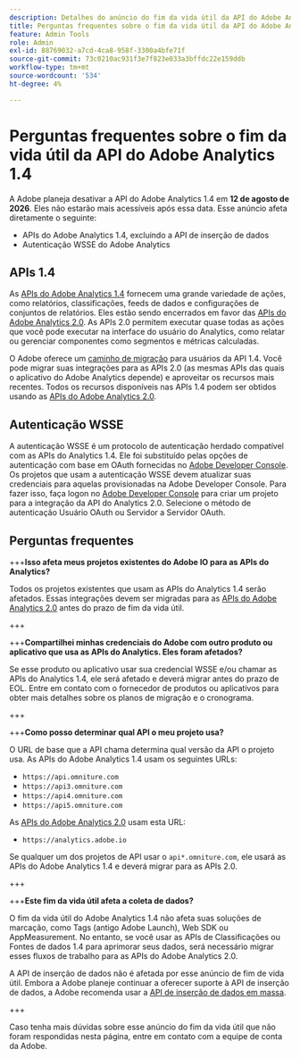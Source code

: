 ```yaml
---
description: Detalhes do anúncio do fim da vida útil da API do Adobe Analytics 1.4.
title: Perguntas frequentes sobre o fim da vida útil da API do Adobe Analytics 1.4
feature: Admin Tools
role: Admin
exl-id: 88769032-a7cd-4ca8-958f-3300a4bfe71f
source-git-commit: 73c0210ac931f3e7f823e033a3bffdc22e159ddb
workflow-type: tm+mt
source-wordcount: '534'
ht-degree: 4%

---
```


# Perguntas frequentes sobre o fim da vida útil da API do Adobe Analytics 1.4

A Adobe planeja desativar a API do Adobe Analytics 1.4 em **12 de agosto de 2026**. Eles não estarão mais acessíveis após essa data. Esse anúncio afeta diretamente o seguinte:

* APIs do Adobe Analytics 1.4, excluindo a API de inserção de dados
* Autenticação WSSE do Adobe Analytics

## APIs 1.4

As [APIs do Adobe Analytics 1.4](https://developer.adobe.com/analytics-apis/docs/1.4/) fornecem uma grande variedade de ações, como relatórios, classificações, feeds de dados e configurações de conjuntos de relatórios. Eles estão sendo encerrados em favor das [APIs do Adobe Analytics 2.0](https://developer.adobe.com/analytics-apis/docs/2.0/). As APIs 2.0 permitem executar quase todas as ações que você pode executar na interface do usuário do Analytics, como relatar ou gerenciar componentes como segmentos e métricas calculadas.

O Adobe oferece um [caminho de migração](https://developer.adobe.com/analytics-apis/docs/2.0/guides/migration/) para usuários da API 1.4. Você pode migrar suas integrações para as APIs 2.0 (as mesmas APIs das quais o aplicativo do Adobe Analytics depende) e aproveitar os recursos mais recentes. Todos os recursos disponíveis nas APIs 1.4 podem ser obtidos usando as [APIs do Adobe Analytics 2.0](https://developer.adobe.com/analytics-apis/docs/2.0/).

## Autenticação WSSE

A autenticação WSSE é um protocolo de autenticação herdado compatível com as APIs do Analytics 1.4. Ele foi substituído pelas opções de autenticação com base em OAuth fornecidas no [Adobe Developer Console](https://developer.adobe.com/console/home). Os projetos que usam a autenticação WSSE devem atualizar suas credenciais para aquelas provisionadas na Adobe Developer Console. Para fazer isso, faça logon no [Adobe Developer Console](https://developer.adobe.com/console/home) para criar um projeto para a integração da API do Analytics 2.0. Selecione o método de autenticação Usuário OAuth ou Servidor a Servidor OAuth.

## Perguntas frequentes

+++**Isso afeta meus projetos existentes do Adobe IO para as APIs do Analytics?**

Todos os projetos existentes que usam as APIs do Analytics 1.4 serão afetados. Essas integrações devem ser migradas para as [APIs do Adobe Analytics 2.0](https://developer.adobe.com/analytics-apis/docs/2.0/) antes do prazo de fim da vida útil.

+++

+++**Compartilhei minhas credenciais do Adobe com outro produto ou aplicativo que usa as APIs do Analytics. Eles foram afetados?**

Se esse produto ou aplicativo usar sua credencial WSSE e/ou chamar as APIs do Analytics 1.4, ele será afetado e deverá migrar antes do prazo de EOL. Entre em contato com o fornecedor de produtos ou aplicativos para obter mais detalhes sobre os planos de migração e o cronograma.

+++

+++**Como posso determinar qual API o meu projeto usa?**

O URL de base que a API chama determina qual versão da API o projeto usa. As APIs do Adobe Analytics 1.4 usam os seguintes URLs:
* `https://api.omniture.com`
* `https://api3.omniture.com`
* `https://api4.omniture.com`
* `https://api5.omniture.com`

As [APIs do Adobe Analytics 2.0](https://developer.adobe.com/analytics-apis/docs/2.0/) usam esta URL:

* `https://analytics.adobe.io`

Se qualquer um dos projetos de API usar o `api*.omniture.com`, ele usará as APIs do Adobe Analytics 1.4 e deverá migrar para as APIs 2.0.

+++

+++**Este fim da vida útil afeta a coleta de dados?**

O fim da vida útil do Adobe Analytics 1.4 não afeta suas soluções de marcação, como Tags (antigo Adobe Launch), Web SDK ou AppMeasurement. No entanto, se você usar as APIs de Classificações ou Fontes de dados 1.4 para aprimorar seus dados, será necessário migrar esses fluxos de trabalho para as APIs do Adobe Analytics 2.0.

A API de inserção de dados não é afetada por esse anúncio de fim de vida útil. Embora a Adobe planeje continuar a oferecer suporte à API de inserção de dados, a Adobe recomenda usar a [API de inserção de dados em massa](https://developer.adobe.com/analytics-apis/docs/2.0/guides/endpoints/bulk-data-insertion/).

+++

Caso tenha mais dúvidas sobre esse anúncio do fim da vida útil que não foram respondidas nesta página, entre em contato com a equipe de conta da Adobe.
